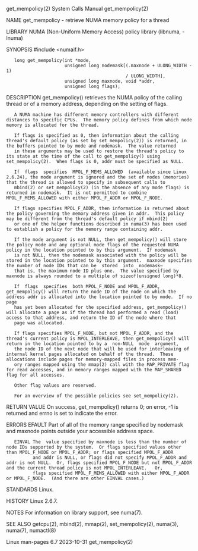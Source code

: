get_mempolicy(2)                                                                            System Calls Manual                                                                            get_mempolicy(2)

NAME
       get_mempolicy - retrieve NUMA memory policy for a thread

LIBRARY
       NUMA (Non-Uniform Memory Access) policy library (libnuma, -lnuma)

SYNOPSIS
       #include <numaif.h>

       long get_mempolicy(int *mode,
                          unsigned long nodemask[(.maxnode + ULONG_WIDTH - 1)
                                                 / ULONG_WIDTH],
                          unsigned long maxnode, void *addr,
                          unsigned long flags);

DESCRIPTION
       get_mempolicy() retrieves the NUMA policy of the calling thread or of a memory address, depending on the setting of flags.

       A NUMA machine has different memory controllers with different distances to specific CPUs.  The memory policy defines from which node memory is allocated for the thread.

       If flags is specified as 0, then information about the calling thread's default policy (as set by set_mempolicy(2)) is returned, in the buffers pointed to by mode and nodemask.  The value returned
       in these arguments may be used to restore the thread's policy to its state at the time of the call to get_mempolicy() using set_mempolicy(2).  When flags is 0, addr must be specified as NULL.

       If  flags  specifies  MPOL_F_MEMS_ALLOWED  (available since Linux 2.6.24), the mode argument is ignored and the set of nodes (memories) that the thread is allowed to specify in subsequent calls to
       mbind(2) or set_mempolicy(2) (in the absence of any mode flags) is returned in nodemask.  It is not permitted to combine MPOL_F_MEMS_ALLOWED with either MPOL_F_ADDR or MPOL_F_NODE.

       If flags specifies MPOL_F_ADDR, then information is returned about the policy governing the memory address given in addr.  This policy may be different from the thread's default policy if mbind(2)
       or one of the helper functions described in numa(3) has been used to establish a policy for the memory range containing addr.

       If the mode argument is not NULL, then get_mempolicy() will store the policy mode and any optional mode flags of the requested NUMA policy in the location pointed to by this argument.  If nodemask
       is not NULL, then the nodemask associated with the policy will be stored in the location pointed to by this argument.  maxnode specifies the number of node IDs that can be  stored  into  nodemask—
       that is, the maximum node ID plus one.  The value specified by maxnode is always rounded to a multiple of sizeof(unsigned long)*8.

       If  flags  specifies  both MPOL_F_NODE and MPOL_F_ADDR, get_mempolicy() will return the node ID of the node on which the address addr is allocated into the location pointed to by mode.  If no page
       has yet been allocated for the specified address, get_mempolicy() will allocate a page as if the thread had performed a read (load) access to that address, and return the ID of the node where that
       page was allocated.

       If flags specifies MPOL_F_NODE, but not MPOL_F_ADDR, and the thread's current policy is MPOL_INTERLEAVE, then get_mempolicy() will return in the location pointed to by a  non-NULL  mode  argument,
       the node ID of the next node that will be used for interleaving of internal kernel pages allocated on behalf of the thread.  These allocations include pages for memory-mapped files in process mem‐
       ory ranges mapped using the mmap(2) call with the MAP_PRIVATE flag for read accesses, and in memory ranges mapped with the MAP_SHARED flag for all accesses.

       Other flag values are reserved.

       For an overview of the possible policies see set_mempolicy(2).

RETURN VALUE
       On success, get_mempolicy() returns 0; on error, -1 is returned and errno is set to indicate the error.

ERRORS
       EFAULT Part of all of the memory range specified by nodemask and maxnode points outside your accessible address space.

       EINVAL The  value specified by maxnode is less than the number of node IDs supported by the system.  Or flags specified values other than MPOL_F_NODE or MPOL_F_ADDR; or flags specified MPOL_F_ADDR
              and addr is NULL, or flags did not specify MPOL_F_ADDR and addr is not NULL.  Or, flags specified MPOL_F_NODE but not MPOL_F_ADDR and the current thread policy is not MPOL_INTERLEAVE.   Or,
              flags specified MPOL_F_MEMS_ALLOWED with either MPOL_F_ADDR or MPOL_F_NODE.  (And there are other EINVAL cases.)

STANDARDS
       Linux.

HISTORY
       Linux 2.6.7.

NOTES
       For information on library support, see numa(7).

SEE ALSO
       getcpu(2), mbind(2), mmap(2), set_mempolicy(2), numa(3), numa(7), numactl(8)

Linux man-pages 6.7                                                                              2023-10-31                                                                                get_mempolicy(2)
